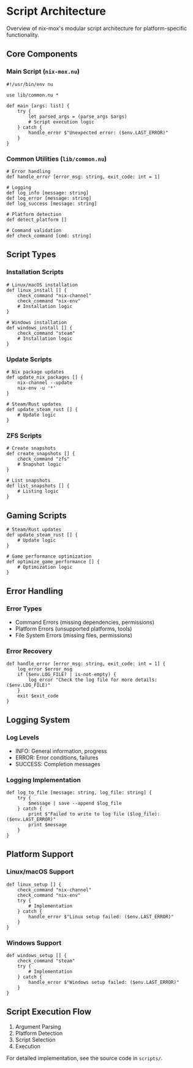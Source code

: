 # Script Architecture

Overview of nix-mox's modular script architecture for platform-specific functionality.

## Core Components

### Main Script (`nix-mox.nu`)

```nushell
#!/usr/bin/env nu

use lib/common.nu *

def main [args: list] {
    try {
        let parsed_args = (parse_args $args)
        # Script execution logic
    } catch {
        handle_error $"Unexpected error: ($env.LAST_ERROR)"
    }
}
```

### Common Utilities (`lib/common.nu`)

```nushell
# Error handling
def handle_error [error_msg: string, exit_code: int = 1]

# Logging
def log_info [message: string]
def log_error [message: string]
def log_success [message: string]

# Platform detection
def detect_platform []

# Command validation
def check_command [cmd: string]
```

## Script Types

### Installation Scripts

```nushell
# Linux/macOS installation
def linux_install [] {
    check_command "nix-channel"
    check_command "nix-env"
    # Installation logic
}

# Windows installation
def windows_install [] {
    check_command "steam"
    # Installation logic
}
```

### Update Scripts

```nushell
# Nix package updates
def update_nix_packages [] {
    nix-channel --update
    nix-env -u '*'
}

# Steam/Rust updates
def update_steam_rust [] {
    # Update logic
}
```

### ZFS Scripts

```nushell
# Create snapshots
def create_snapshots [] {
    check_command "zfs"
    # Snapshot logic
}

# List snapshots
def list_snapshots [] {
    # Listing logic
}
```

## Gaming Scripts

```nushell
# Steam/Rust updates
def update_steam_rust [] {
    # Update logic
}

# Game performance optimization
def optimize_game_performance [] {
    # Optimization logic
}
```

## Error Handling

### Error Types

- Command Errors (missing dependencies, permissions)
- Platform Errors (unsupported platforms, tools)
- File System Errors (missing files, permissions)

### Error Recovery

```nushell
def handle_error [error_msg: string, exit_code: int = 1] {
    log_error $error_msg
    if ($env.LOG_FILE? | is-not-empty) {
        log_error "Check the log file for more details: ($env.LOG_FILE)"
    }
    exit $exit_code
}
```

## Logging System

### Log Levels

- INFO: General information, progress
- ERROR: Error conditions, failures
- SUCCESS: Completion messages

### Logging Implementation

```nushell
def log_to_file [message: string, log_file: string] {
    try {
        $message | save --append $log_file
    } catch {
        print $"Failed to write to log file ($log_file): ($env.LAST_ERROR)"
        print $message
    }
}
```

## Platform Support

### Linux/macOS Support

```nushell
def linux_setup [] {
    check_command "nix-channel"
    check_command "nix-env"
    try {
        # Implementation
    } catch {
        handle_error $"Linux setup failed: ($env.LAST_ERROR)"
    }
}
```

### Windows Support

```nushell
def windows_setup [] {
    check_command "steam"
    try {
        # Implementation
    } catch {
        handle_error $"Windows setup failed: ($env.LAST_ERROR)"
    }
}
```

## Script Execution Flow

1. Argument Parsing
2. Platform Detection
3. Script Selection
4. Execution

For detailed implementation, see the source code in `scripts/`.
